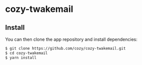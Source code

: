 # cozy-twakemail

## Install

You can then clone the app repository and install dependencies:

```sh
$ git clone https://github.com/cozy/cozy-twakemail.git
$ cd cozy-twakemail
$ yarn install
```
